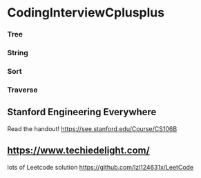 # CodingInterviewCplusplus

### Tree
### String
### Sort
### Traverse

## Stanford Engineering Everywhere

Read the handout!
https://see.stanford.edu/Course/CS106B


## https://www.techiedelight.com/


lots of Leetcode solution
https://github.com/lzl124631x/LeetCode